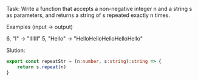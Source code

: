 Task:
Write a function that accepts a non-negative integer n and a string s as parameters, and returns a string of s repeated exactly n times.

Examples (input -> output)

6, "I"     -> "IIIIII"
5, "Hello" -> "HelloHelloHelloHelloHello"

Slution:

```ts
export const repeatStr = (n:number, s:string):string => {
    return s.repeat(n)
}
```


